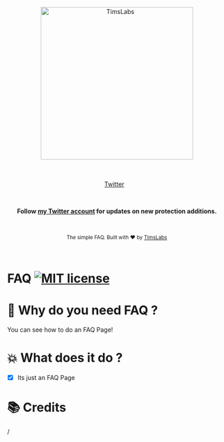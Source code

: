 <p align="center">
    <img width="350" height="350" src="https://avatars1.githubusercontent.com/u/56159391?s=460&v=4" alt="TimsLabs">
    <br>
    <br>
    <br>
</p>

<p align="center">
    <a href="https://twitter.com/timslabs">Twitter</a>&nbsp;&nbsp;&nbsp;
</p>

<br>

<p align="center">
    <b>Follow <a href="https://twitter.com/timslabs">my Twitter account</a> for updates on new protection additions.</b>
</p>

<br>

<p align="center">
  <sub>The simple FAQ. Built with ❤︎ by <a href="https://twitter.com/timslabs">TimsLabs</a></sub>
</p>
<br>

# FAQ [![MIT license](https://img.shields.io/badge/License-MIT-blue.svg)](https://lbesson.mit-license.org/)


# 📜 Why do you need FAQ ?

You can see how to do an FAQ Page!

# 💥 What does it do ?

- [x] Its just an FAQ Page

# 📚 Credits 

/
